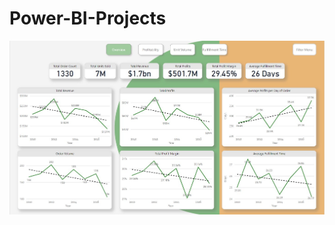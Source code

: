 # Power-BI-Projects

<a href="https://app.powerbi.com/view?r=eyJrIjoiMDVmNjdiYjMtM2YzNC00ODFmLWE5ZTctYjc4ZTk0YTc5NzI4IiwidCI6ImYzNmUyMWM1LTU0MjktNDRlNi1hZjlhLTUwOWMzYWEwNzc2MSJ9"><img src="https://github.com/JFloresTech/PowerBI/blob/main/Europe%20Sales%20Report%20.jpg"></a>
